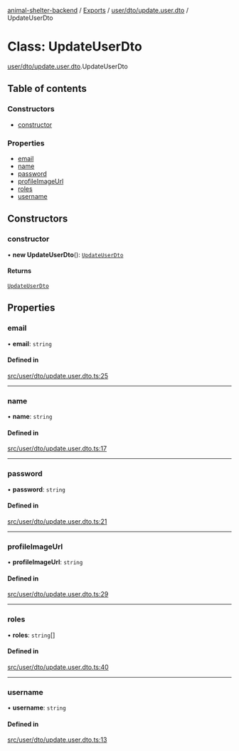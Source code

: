 [animal-shelter-backend](../README.md) / [Exports](../modules.md) / [user/dto/update.user.dto](../modules/user_dto_update_user_dto.md) / UpdateUserDto

# Class: UpdateUserDto

[user/dto/update.user.dto](../modules/user_dto_update_user_dto.md).UpdateUserDto

## Table of contents

### Constructors

- [constructor](user_dto_update_user_dto.UpdateUserDto.md#constructor)

### Properties

- [email](user_dto_update_user_dto.UpdateUserDto.md#email)
- [name](user_dto_update_user_dto.UpdateUserDto.md#name)
- [password](user_dto_update_user_dto.UpdateUserDto.md#password)
- [profileImageUrl](user_dto_update_user_dto.UpdateUserDto.md#profileimageurl)
- [roles](user_dto_update_user_dto.UpdateUserDto.md#roles)
- [username](user_dto_update_user_dto.UpdateUserDto.md#username)

## Constructors

### constructor

• **new UpdateUserDto**(): [`UpdateUserDto`](user_dto_update_user_dto.UpdateUserDto.md)

#### Returns

[`UpdateUserDto`](user_dto_update_user_dto.UpdateUserDto.md)

## Properties

### email

• **email**: `string`

#### Defined in

[src/user/dto/update.user.dto.ts:25](https://github.com/B4LiN7/animal-shelter-backend/blob/433cf0c1c0d87c638e9f68cdba4d5975f6f24447/src/user/dto/update.user.dto.ts#L25)

___

### name

• **name**: `string`

#### Defined in

[src/user/dto/update.user.dto.ts:17](https://github.com/B4LiN7/animal-shelter-backend/blob/433cf0c1c0d87c638e9f68cdba4d5975f6f24447/src/user/dto/update.user.dto.ts#L17)

___

### password

• **password**: `string`

#### Defined in

[src/user/dto/update.user.dto.ts:21](https://github.com/B4LiN7/animal-shelter-backend/blob/433cf0c1c0d87c638e9f68cdba4d5975f6f24447/src/user/dto/update.user.dto.ts#L21)

___

### profileImageUrl

• **profileImageUrl**: `string`

#### Defined in

[src/user/dto/update.user.dto.ts:29](https://github.com/B4LiN7/animal-shelter-backend/blob/433cf0c1c0d87c638e9f68cdba4d5975f6f24447/src/user/dto/update.user.dto.ts#L29)

___

### roles

• **roles**: `string`[]

#### Defined in

[src/user/dto/update.user.dto.ts:40](https://github.com/B4LiN7/animal-shelter-backend/blob/433cf0c1c0d87c638e9f68cdba4d5975f6f24447/src/user/dto/update.user.dto.ts#L40)

___

### username

• **username**: `string`

#### Defined in

[src/user/dto/update.user.dto.ts:13](https://github.com/B4LiN7/animal-shelter-backend/blob/433cf0c1c0d87c638e9f68cdba4d5975f6f24447/src/user/dto/update.user.dto.ts#L13)
